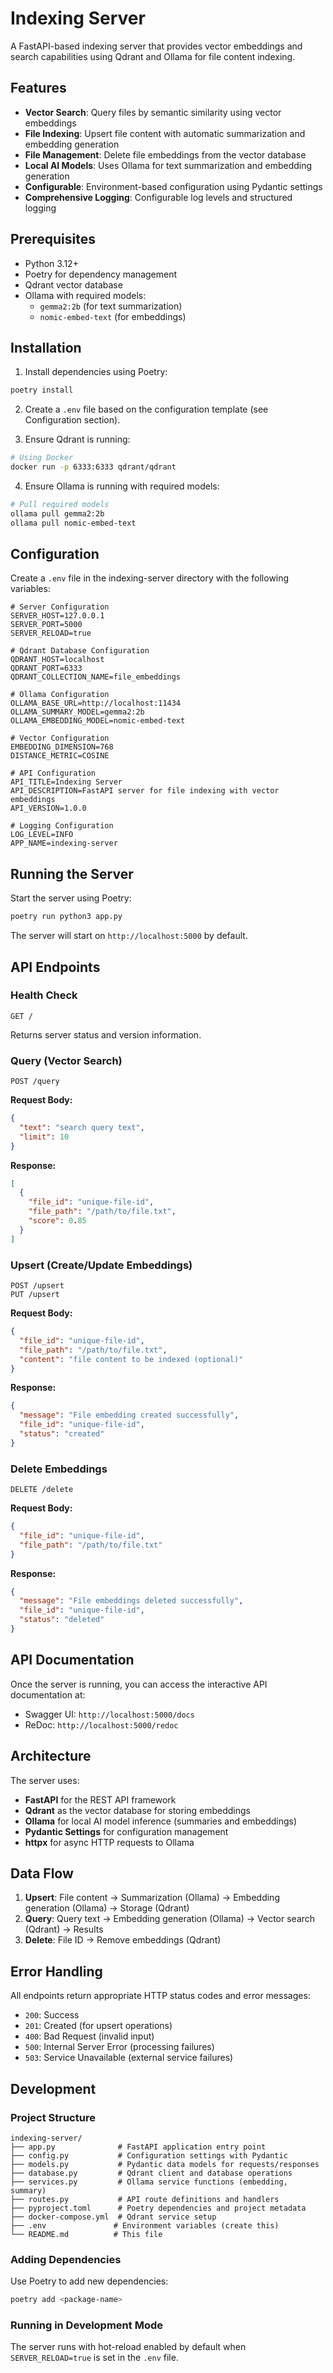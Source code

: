 # Indexing Server

A FastAPI-based indexing server that provides vector embeddings and search capabilities using Qdrant and Ollama for file content indexing.

## Features

- **Vector Search**: Query files by semantic similarity using vector embeddings
- **File Indexing**: Upsert file content with automatic summarization and embedding generation
- **File Management**: Delete file embeddings from the vector database
- **Local AI Models**: Uses Ollama for text summarization and embedding generation
- **Configurable**: Environment-based configuration using Pydantic settings
- **Comprehensive Logging**: Configurable log levels and structured logging

## Prerequisites

- Python 3.12+
- Poetry for dependency management
- Qdrant vector database
- Ollama with required models:
  - `gemma2:2b` (for text summarization)
  - `nomic-embed-text` (for embeddings)

## Installation

1. Install dependencies using Poetry:

```bash
poetry install
```

2. Create a `.env` file based on the configuration template (see Configuration section).

3. Ensure Qdrant is running:

```bash
# Using Docker
docker run -p 6333:6333 qdrant/qdrant
```

4. Ensure Ollama is running with required models:

```bash
# Pull required models
ollama pull gemma2:2b
ollama pull nomic-embed-text
```

## Configuration

Create a `.env` file in the indexing-server directory with the following variables:

```env
# Server Configuration
SERVER_HOST=127.0.0.1
SERVER_PORT=5000
SERVER_RELOAD=true

# Qdrant Database Configuration
QDRANT_HOST=localhost
QDRANT_PORT=6333
QDRANT_COLLECTION_NAME=file_embeddings

# Ollama Configuration
OLLAMA_BASE_URL=http://localhost:11434
OLLAMA_SUMMARY_MODEL=gemma2:2b
OLLAMA_EMBEDDING_MODEL=nomic-embed-text

# Vector Configuration
EMBEDDING_DIMENSION=768
DISTANCE_METRIC=COSINE

# API Configuration
API_TITLE=Indexing Server
API_DESCRIPTION=FastAPI server for file indexing with vector embeddings
API_VERSION=1.0.0

# Logging Configuration
LOG_LEVEL=INFO
APP_NAME=indexing-server
```

## Running the Server

Start the server using Poetry:

```bash
poetry run python3 app.py
```

The server will start on `http://localhost:5000` by default.

## API Endpoints

### Health Check

```http
GET /
```

Returns server status and version information.

### Query (Vector Search)

```http
POST /query
```

**Request Body:**

```json
{
  "text": "search query text",
  "limit": 10
}
```

**Response:**

```json
[
  {
    "file_id": "unique-file-id",
    "file_path": "/path/to/file.txt",
    "score": 0.85
  }
]
```

### Upsert (Create/Update Embeddings)

```http
POST /upsert
PUT /upsert
```

**Request Body:**

```json
{
  "file_id": "unique-file-id",
  "file_path": "/path/to/file.txt",
  "content": "file content to be indexed (optional)"
}
```

**Response:**

```json
{
  "message": "File embedding created successfully",
  "file_id": "unique-file-id",
  "status": "created"
}
```

### Delete Embeddings

```http
DELETE /delete
```

**Request Body:**

```json
{
  "file_id": "unique-file-id",
  "file_path": "/path/to/file.txt"
}
```

**Response:**

```json
{
  "message": "File embeddings deleted successfully",
  "file_id": "unique-file-id",
  "status": "deleted"
}
```

## API Documentation

Once the server is running, you can access the interactive API documentation at:

- Swagger UI: `http://localhost:5000/docs`
- ReDoc: `http://localhost:5000/redoc`

## Architecture

The server uses:

- **FastAPI** for the REST API framework
- **Qdrant** as the vector database for storing embeddings
- **Ollama** for local AI model inference (summaries and embeddings)
- **Pydantic Settings** for configuration management
- **httpx** for async HTTP requests to Ollama

## Data Flow

1. **Upsert**: File content → Summarization (Ollama) → Embedding generation (Ollama) → Storage (Qdrant)
2. **Query**: Query text → Embedding generation (Ollama) → Vector search (Qdrant) → Results
3. **Delete**: File ID → Remove embeddings (Qdrant)

## Error Handling

All endpoints return appropriate HTTP status codes and error messages:

- `200`: Success
- `201`: Created (for upsert operations)
- `400`: Bad Request (invalid input)
- `500`: Internal Server Error (processing failures)
- `503`: Service Unavailable (external service failures)

## Development

### Project Structure

```
indexing-server/
├── app.py              # FastAPI application entry point
├── config.py           # Configuration settings with Pydantic
├── models.py           # Pydantic data models for requests/responses
├── database.py         # Qdrant client and database operations
├── services.py         # Ollama service functions (embedding, summary)
├── routes.py           # API route definitions and handlers
├── pyproject.toml      # Poetry dependencies and project metadata
├── docker-compose.yml  # Qdrant service setup
├── .env               # Environment variables (create this)
└── README.md          # This file
```

### Adding Dependencies

Use Poetry to add new dependencies:

```bash
poetry add <package-name>
```

### Running in Development Mode

The server runs with hot-reload enabled by default when `SERVER_RELOAD=true` is set in the `.env` file.
